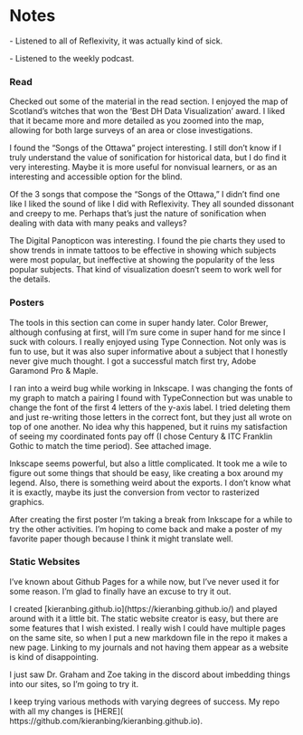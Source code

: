 <H1> Notes </H1> 
<p> - Listened to all of Reflexivity, it was actually kind of sick. </p> 
<p> - Listened to the weekly podcast. </p> 
<h3> Read </h3>
<p>Checked out some of the material in the read section. I enjoyed the map of Scotland’s witches that won the ‘Best DH Data Visualization’ award. I liked that it became more and more detailed as you zoomed into the map, allowing for both large surveys of an area or close investigations. </p>    
<p>I found the “Songs of the Ottawa” project interesting. I still don’t know if I truly understand the value of sonification for historical data, but I do find it very interesting. Maybe it is more useful for nonvisual learners, or as an interesting and accessible option for the blind. </p> 
<p>Of the 3 songs that compose the “Songs of the Ottawa,” I didn’t find one like I liked the sound of like I did with Reflexivity. They all sounded dissonant and creepy to me. Perhaps that’s just the nature of sonification when dealing with data with many peaks and valleys? </p> 
<p> The Digital Panopticon was interesting. I found the pie charts they used to show trends in inmate tattoos to be effective in showing which subjects were most popular, but ineffective at showing the popularity of the less popular subjects. That kind of visualization doesn’t seem to work well for the details. </p> 
<h3> Posters </H3> 
<p> The tools in this section can come in super handy later. Color Brewer, although confusing at first, will I’m sure come in super hand for me since I suck with colours. I really enjoyed using Type Connection. Not only was is fun to use, but it was also super informative about a subject that I honestly never give much thought. I got a successful match first try, Adobe Garamond Pro & Maple. </p>
<p> I ran into a weird bug while working in Inkscape. I was changing the fonts of my graph to match a pairing I found with TypeConnection but was unable to change the font of the first 4 letters of the y-axis label. I tried deleting them and just re-writing those letters in the correct font, but they just all wrote on top of one another. No idea why this happened, but it ruins my satisfaction of seeing my coordinated fonts pay off (I chose Century & ITC Franklin Gothic to match the time period). See attached image.  </p> 
<p> Inkscape seems powerful, but also a little complicated. It took me a wile to figure out some things that should be easy, like creating a box around my legend. Also, there is something weird about the exports. I don’t know what it is exactly, maybe its just the conversion from vector to rasterized graphics. </p> 
<p> After creating the first poster I’m taking a break from Inkscape for a while to try the other activities. I’m hoping to come back and make a poster of my favorite paper though because I think it might translate well. </p> 
<h3> Static Websites </h3> 
<p> I’ve known about Github Pages for a while now, but I’ve never used it for some reason. I’m glad to finally have an excuse to try it out. </p> 
<p> I created [kieranbing.github.io](https://kieranbing.github.io/) and played around with it a little bit. The static website creator is easy, but there are some features that I wish existed. I really wish I could have multiple pages on the same site, so when I put a new markdown file in the repo it makes a new page. Linking to my journals and not having them appear as a website is kind of disappointing. </p> 
<p> I just saw Dr. Graham and Zoe taking in the discord about imbedding things into our sites, so I’m going to try it. </p> 
<p> I keep trying various methods with varying degrees of success. My repo with all my changes is [HERE]( https://github.com/kieranbing/kieranbing.github.io). </p>
